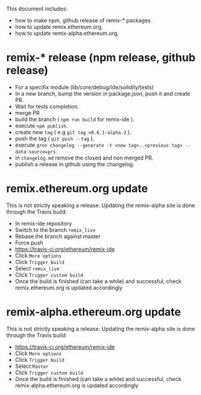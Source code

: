 This document includes:
 - how to make npm, github release of remix-* packages
 - how to update remix.ethereum.org.
 - how to update remix-alpha.ethereum.org.

# remix-* release (npm release, github release) 
   
 - For a specifix module (lib/core/debug/ide/solidity/tests)
 - In a new branch, bump the version in package.json, push it and create PR.
 - Wait for tests completion.
 - merge PR
 - build the branch ( `npm run build` for remix-ide ).
 - execute `npm publish`.
 - create new `tag` ( e.g `git tag v0.6.1-alpha.2` ).
 - push the tag ( `git push --tag` ).
 - execute `gren changelog --generate -t <new tag>..<previous tag> --data-source=prs`.
 - in `changelog.md` remove the closed and non merged PR.
 - publish a release in github using the changelog.


# remix.ethereum.org update

This is not strictly speaking a release. Updating the remix-alpha site is done through the Travis build:

 - In remix-ide repository
 - Switch to the branch `remix_live`
 - Rebase the branch against master
 - Force push
 - https://travis-ci.org/ethereum/remix-ide
 - Click `More options`
 - Click `Trigger build`
 - Select `remix_live`
 - Click `Trigger custom build`
 - Once the build is finished (can take a while) and successful, check remix.ethereum.org is updated accordingly

# remix-alpha.ethereum.org update

This is not strictly speaking a release. Updating the remix-alpha site is done through the Travis build:

 - https://travis-ci.org/ethereum/remix-ide
 - Click `More options`
 - Click `Trigger build`
 - Select `Master`
 - Click `Trigger custom build`
 - Once the build is finished (can take a while) and successful, check remix-alpha.ethereum.org is updated accordingly
